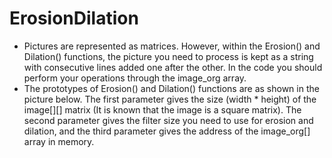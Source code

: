 # ErosionDilation

- Pictures are represented as matrices. However, within the Erosion() and Dilation() functions, the picture you need to process is kept as a string with consecutive lines added one after the other. In the code you should perform your operations through the image_org array.
- The prototypes of Erosion() and Dilation() functions are as shown in the picture below. The first parameter gives the size (width * height) of the image[][] matrix (It is known that the image is a square matrix). The second parameter gives the filter size you need to use for erosion and dilation, and the third parameter gives the address of the image_org[] array in memory.
